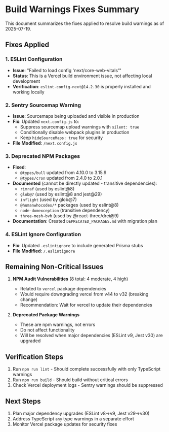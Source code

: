 # Build Warnings Fixes Summary

This document summarizes the fixes applied to resolve build warnings as of 2025-07-19.

## Fixes Applied

### 1. ESLint Configuration

- **Issue**: "Failed to load config 'next/core-web-vitals'"
- **Status**: This is a Vercel build environment issue, not affecting local development
- **Verification**: `eslint-config-next@14.2.30` is properly installed and working locally

### 2. Sentry Sourcemap Warning

- **Issue**: Sourcemaps being uploaded and visible in production
- **Fix**: Updated `next.config.js` to:
  - Suppress sourcemap upload warnings with `silent: true`
  - Conditionally disable webpack plugins in production
  - Keep `hideSourceMaps: true` for security
- **File Modified**: `/next.config.js`

### 3. Deprecated NPM Packages

- **Fixed**:
  - `@types/bull` updated from 4.10.0 to 3.15.9
  - `@types/cron` updated from 2.4.0 to 2.0.1
- **Documented** (cannot be directly updated - transitive dependencies):
  - `rimraf` (used by eslint@8)
  - `glob@7` (used by eslint@8 and jest@29)
  - `inflight` (used by glob@7)
  - `@humanwhocodes/*` packages (used by eslint@8)
  - `node-domexception` (transitive dependency)
  - `three-mesh-bvh` (used by @react-three/drei@9)
- **Documentation**: Created `DEPRECATED_PACKAGES.md` with migration plan

### 4. ESLint Ignore Configuration

- **Fix**: Updated `.eslintignore` to include generated Prisma stubs
- **File Modified**: `/.eslintignore`

## Remaining Non-Critical Issues

1. **NPM Audit Vulnerabilities** (8 total: 4 moderate, 4 high)
   - Related to `vercel` package dependencies
   - Would require downgrading vercel from v44 to v32 (breaking change)
   - Recommendation: Wait for vercel to update their dependencies

2. **Deprecated Package Warnings**
   - These are npm warnings, not errors
   - Do not affect functionality
   - Will be resolved when major dependencies (ESLint v9, Jest v30) are upgraded

## Verification Steps

1. Run `npm run lint` - Should complete successfully with only TypeScript warnings
2. Run `npm run build` - Should build without critical errors
3. Check Vercel deployment logs - Sentry warnings should be suppressed

## Next Steps

1. Plan major dependency upgrades (ESLint v8→v9, Jest v29→v30)
2. Address TypeScript `any` type warnings in a separate effort
3. Monitor Vercel package updates for security fixes
